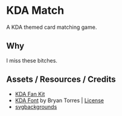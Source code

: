 # KDA Match

A KDA themed card matching game.

## Why

I miss these bitches.

## Assets / Resources / Credits

- [KDA Fan Kit](https://twitter.com/KDA_MUSIC/status/1318537455830814720?s=20&t=k6vIhqxPKyvoVVJWNDyjIQ)
- [KDA Font](https://www.reddit.com/r/leagueoflegends/comments/jjfs29/kda_font/) by Bryan Torres | [License](src/font/KDA-Font-License.txt)
- [svgbackgrounds](https://www.svgbackgrounds.com/)